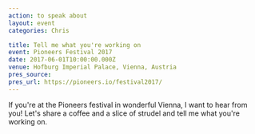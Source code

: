 ```yaml
---
action: to speak about
layout: event
categories: Chris

title: Tell me what you're working on
event: Pioneers Festival 2017
date: 2017-06-01T10:00:00.000Z
venue: Hofburg Imperial Palace, Vienna, Austria
pres_source:
pres_url: https://pioneers.io/festival2017/
---
```


If you're at the Pioneers festival in wonderful Vienna, I want to hear from you! Let's share a coffee and a slice of strudel and tell me what you're working on.

